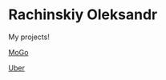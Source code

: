 # Rachinskiy Oleksandr
My projects!

[MoGo](https://alexjwild.github.io/MoGo/ "MoGo-lending page")

[Uber](https://alexjwild.github.io/Uber/src)
